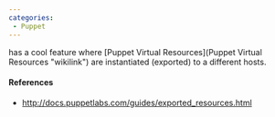 ```yaml
---
categories:
 - Puppet
---
```

<Puppet> has a cool feature where [Puppet Virtual
Resources](Puppet Virtual Resources "wikilink") are instantiated
(exported) to a different hosts.

#### References

-   <http://docs.puppetlabs.com/guides/exported_resources.html>


